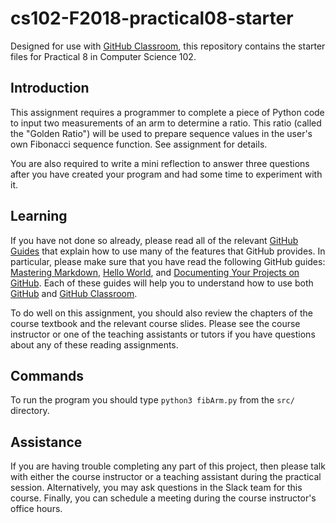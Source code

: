 
# cs102-F2018-practical08-starter

Designed for use with [GitHub Classroom](https://classroom.github.com/), this repository contains the starter files for Practical 8 in Computer Science 102.

## Introduction

This assignment requires a programmer to complete a piece of Python code to input two measurements of an arm to determine a ratio. This ratio (called the "Golden Ratio") will be used to prepare sequence values in the user's own Fibonacci sequence function. See assignment for details.


You are also required to write a mini reflection to answer three questions after you have created your program and had some time to experiment with it.


## Learning

If you have not done so already, please read all of the relevant [GitHub Guides](https://guides.github.com/) that explain how to use many of the features that GitHub provides. In particular, please make sure that you have read the following GitHub guides: [Mastering Markdown](https://guides.github.com/features/mastering-markdown/), [Hello World](https://guides.github.com/activities/hello-world/), and [Documenting Your Projects on GitHub](https://guides.github.com/features/wikis/). Each of these guides will help you to understand how to use both [GitHub](http://github.com) and [GitHub Classroom](https://classroom.github.com/).

To do well on this assignment, you should also review the chapters of the course textbook and the relevant course slides. Please see the course instructor or one of the teaching assistants or tutors if you have questions about any of these reading assignments.

## Commands

To run the program you should type `python3 fibArm.py` from the `src/` directory.


## Assistance

If you are having trouble completing any part of this project, then please talk with either the course instructor or a teaching assistant during the practical session. Alternatively, you may ask questions in the Slack team for this course. Finally, you can schedule a meeting during the course instructor's office hours.
